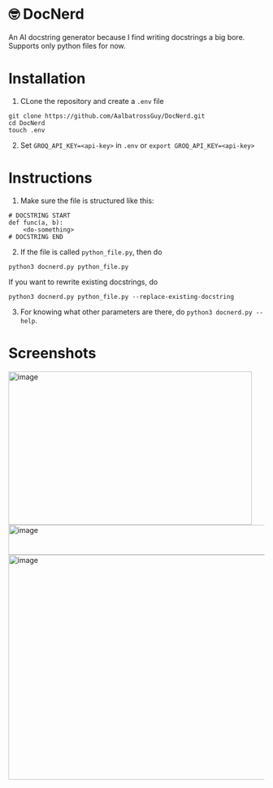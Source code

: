 # 🤓 DocNerd
An AI docstring generator because I find writing docstrings a big bore. Supports only python files for now.

# Installation
1. CLone the repository and create a `.env` file
```
git clone https://github.com/AalbatrossGuy/DocNerd.git
cd DocNerd
touch .env
```
2. Set `GROQ_API_KEY=<api-key>` in `.env` or `export GROQ_API_KEY=<api-key>`

# Instructions
1. Make sure the file is structured like this:
```python3
# DOCSTRING START
def func(a, b):
    <do-something>
# DOCSTRING END
```
2. If the file is called `python_file.py`, then do
```
python3 docnerd.py python_file.py
```
If you want to rewrite existing docstrings, do
```
python3 docnerd.py python_file.py --replace-existing-docstring
```
3. For knowing what other parameters are there, do `python3 docnerd.py --help`.

# Screenshots
<img width="479" height="302" alt="image" src="https://github.com/user-attachments/assets/927d796d-76f2-4ccc-9239-806c1a6ca6cc" /><br>
<img width="691" height="59" alt="image" src="https://github.com/user-attachments/assets/0c31d5ab-3d61-4641-bdf7-08b8c567541b" /><br>
<img width="532" height="443" alt="image" src="https://github.com/user-attachments/assets/3cb24bcf-fcc5-4582-92a7-0bb9282c6506" />
